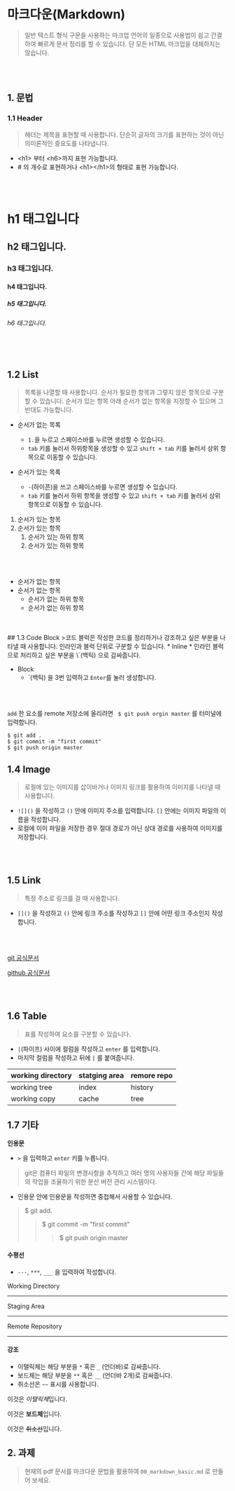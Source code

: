 # 마크다운(Markdown)
>일반 텍스트 형식 구문을 사용하는 마크업 언어의 일종으로 사용법이 쉽고 간결하여 빠르게 문서 정리를 할 수 있습니다. 단 모든 HTML 마크업을 대체하지는 않습니다.

<br>
<br>

## 1. 문법
### 1.1 Header
>헤더는 제목을 표현할 때 사용합니다. 단순히 글자의 크기를 표현하는 것이 아닌 의미론적인 중요도를 나타냅니다.

* \<h1> 부터 \<h6>까지 표현 가능합니다.
* \# 의 개수로 표현하거나 \<h1>\</h1>의 형태로 표현 가능합니다.

<br>
<br>

# h1 태그입니다
## h2 태그입니다.
### h3 태그입니다.
#### h4 태그입니다.
#####  h5 태그입니다.
###### h6 태그입니다.

<br>
<br>

## 1.2 List
> 목록을 나열할 때 사용합니다. 순서가 필요한 항목과 그렇지 않은 항목으로 구분할 수 있습니다. 순서가 있는 항목 아래 순서가 없는 항목을 지정할 수 있으며 그 반대도 가능합니다.

* 순서가 없는 목록
  * `1.`을 누르고 스페이스바를 누르면 생성할 수 있습니다.
  * `tab` 키를 눌러서 하위항목을 생성할 수 있고 `shift + tab` 키를 눌러서 상위 항목으로 이동할 수 있습니다.

* 순서가 있는 목록
  * `-`(하이픈)을 쓰고 스페이스바를 누르면 생성할 수 있습니다.
  * `tab` 키를 눌러서 하위 항목을 생성할 수 있고 `shift + tab` 키를 눌러서 상위 항목으로 이동할 수 있습니다.



1. 순서가 있는 항목
2. 순서가 있는 항목
   1. 순서가 있는 하위 항목
   2. 순서가 있는 하위 항목
   
<br>
<br>

* 순서가 없는 항목
* 순서가 없는 항목
  * 순서가 없는 하위 항목
  * 순서가 없는 하위 항목
<br>
<br>
## 1.3 Code Block
>코드 블럭은 작성한 코드를 정리하거나 강조하고 싶은 부분을 나타낼 때 사용합니다. 인라인과 블럭 단위로 구분할 수 있습니다.
* Inline
  * 인라인 블럭으로 처리하고 싶은 부분을 \`(백틱) 으로 감싸줍니다.

* Block
  * \`(백틱) 을 3번 입력하고 `Enter`를 눌러 생성합니다.


<br>
<br>

`add` 한 요소를 remote 저장소에 올리려면 ` $ git push orgin master` 를 터미널에 입력합니다.

```
$ git add .
$ git commit -m "first commit"
$ git push origin master
```

## 1.4 Image
> 로컬에 있는 이미지를 삽이바거나 이미지 링크를 활용하여 이미지를 나타낼 때 사용합니다.

* `![]()` 을 작성하고 `()` 안에 이미지 주소를 입력합니다. `[]` 안에는 이미지 파일의 이름을 작성합니다.
* 로컬에 이미 파일을 저장한 경우 절대 경로가 아닌 상대 경로를 사용하여 이미지를 저장합니다.

<br>
<br>

## 1.5 Link
> 특정 주소로 링크를 걸 때 사용합니다.
* `[]()` 을 작성하고 `()` 안에 링크 주소를 작성하고 `[]` 안에 어떤 링크 주소인지 작성합니다.

<br>
<br>

[git 공식문서](https://git-scm.com/)

[github 공식문서](https://github.com/)

<br>
<br>

## 1.6 Table
> 표를 작성하여 요소를 구분할 수 있습니다.
* `|`(파이프) 사이에 컬럼을 작성하고 `enter` 를 입력합니다.
* 마지막 컬럼을 작성하고 뒤에 `|` 를 붙여줍니다.

| **working directory** | **statging area** | **remore repo** |
| --- | --- | --- |
| working tree | index | history |
| working copy | cache | tree |

## 1.7 기타

**인용문**
- `>` 을 입력하고 `enter` 키를 누릅니다.
> git은 컴퓨터 파일의 변경사항을 추적하고 여러 명의 사용자들 간에 해당 파일들의 작업을 조율하기 위한 분산 버전 관리 시스템이다.
- 인용문 안에 인용문을 작성하면 중첩해서 사용할 수 있습니다.
> $ git add.
>> $ git commit -m "first commit"
>>> $ git push origin master

#### 수평선
- `---`, `***`, `___` 을 입력하여 작성합니다.

Working Directory

---
Staging Area
***
Remote Repository
___

#### 강조
- 이탤릭체는 해당 부분을 `*` 혹은 `_` (언더바)로 감싸줍니다.
- 보드체는 해당 부분을 `**` 혹은 `__` (언더바 2개)로 감싸줍니다.
- 취소선은 `~~` 표시를 사용합니다.

이것은 *이탤릭체*입니다.

이것은 **보드체**입니다.

이것은 ~~취소선~~입니다.

## 2. 과제
> 현재의 pdf 문서를 마크다운 문법을 활용하여 `00_markdown_basic.md` 로 만들어 보세요.
